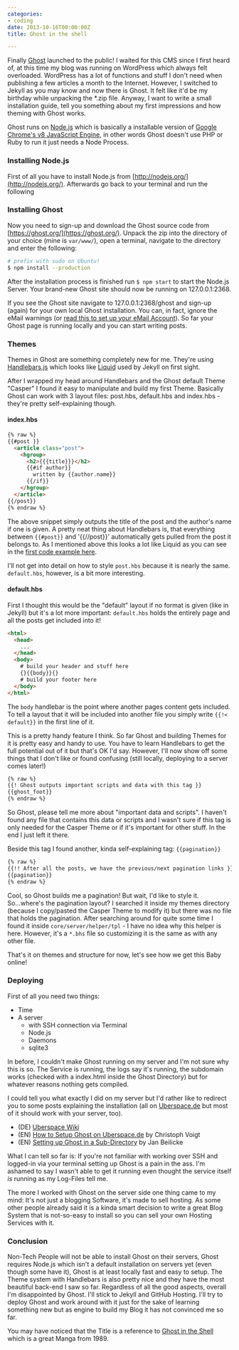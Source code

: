 ```yaml
---
categories:
- coding
date: 2013-10-16T00:00:00Z
title: Ghost in the shell

---
```


Finally [Ghost](http://ghost.org) launched to the public! I waited for this CMS since I first heard of, at this time my blog was running on WordPress which always felt overloaded. WordPress has a lot of functions and stuff I don't need when publishing a few articles a month to the Internet. However, I switched to Jekyll as you may know and now there is Ghost. It felt like it'd be my birthday while unpacking the *.zip file. Anyway, I want to write a small installation guide, tell you something about my first impressions and how theming with Ghost works.

Ghost runs on [Node.js](http://nodejs.org) which is basically a installable version of [Google Chrome's v8 JavaScript Engine](https://code.google.com/p/v8/), in other words Ghost doesn't use PHP or Ruby to run it just needs a Node Process.

### Installing Node.js
First of all you have to install Node.js from [http://nodejs.org/](http://nodejs.org/). Afterwards go back to your terminal and run the following

### Installing Ghost
Now you need to sign-up and download the Ghost source code from [https://ghost.org/](https://ghost.org/). Unpack the zip into the directory of your choice (mine is `var/www/`), open a terminal, navigate to the directory and enter the following:

```bash 
# prefix with sudo on Ubuntu!
$ npm install --production
```

After the installation process is finished run `$ npm start` to start the Node.js Server. Your brand-new Ghost site should now be running on 127.0.0.1:2368.

If you see the Ghost site navigate to 127.0.0.1:2368/ghost and sign-up (again) for your own local Ghost installation. You can, in fact, ignore the eMail warnings (or [read this to set up your eMail Account](http://docs.ghost.org/mail)).
So far your Ghost page is running locally and you can start writing posts.

### Themes
Themes in Ghost are something completely new for me. They're using [Handlebars.js](http://handlebarsjs.com/) which looks like [Liquid](http://docs.shopify.com/themes/liquid-basics) used by Jekyll on first sight.

After I wrapped my head around Handlebars and the Ghost default Theme "Casper" I found it easy to manipulate and build my first Theme.
Basically Ghost can work with 3 layout files: post.hbs, default.hbs and index.hbs - they're pretty self-explaining though.

#### index.hbs

```html 
{% raw %}
{{#post }}
  <article class="post">
    <hgroup>
      <h2>{{{title}}}</h2>
      {{#if author}}
        written by {{author.name}}
      {{/if}}
    </hgroup>
  </article>
{{/post}}
{% endraw %}
```

The above snippet simply outputs the title of the post and the author's name if one is given. A pretty neat thing about Handlebars is, that everything between `{{#post}}` and '{{//post}}' automatically gets pulled from the post it belongs to. As I mentioned above this looks a lot like Liquid as you can see in the [first code example here](http://kevingimbel.com/jekyll-guide/layouts/).

I'll not get into detail on how to style `post.hbs` because it is nearly the same. `default.hbs`, however, is a bit more interesting.

#### default.hbs
First I thought this would be the "default" layout if no format is given (like in Jekyll) but it's a lot more important: `default.hbs` holds the entirely page and all the posts get included into it!

```html 
<html>
  <head>
    ...
  </head>
  <body>
    # build your header and stuff here
    {}{{body}}{}
    # build your footer here
  </body>
</html>
```

The `body` handlebar is the point where another pages content gets included. To tell a layout that it will be included into another file you simply write `{{!< default}}` in the first line of it.

This is a pretty handy feature I think. So far Ghost and building Themes for it is pretty easy and handy to use. You have to learn Handlebars to get the full potential out of it but that's OK I'd say. However, I'll now show off some things that I don't like or found confusing (still locally, deploying to a server comes later!)

```html 
{% raw %}
{{! Ghost outputs important scripts and data with this tag }}
{{ghost_foot}}
{% endraw %}
```

So Ghost, please tell me more about "important data and scripts". I haven't found any file that contains this data or scripts and I wasn't sure if this tag is only needed for the Casper Theme or if it's important for other stuff. In the end I just left it there.

Beside this tag I found another, kinda self-explaining tag: `{{pagination}}`    
```html 
{% raw %}
{{!! After all the posts, we have the previous/next pagination links }}
{{pagination}}
{% endraw %}
```

Cool, so Ghost builds me a pagination! But wait, I'd like to style it. So...where's the pagination layout? I searched it inside my themes directory (because I copy/pasted the Casper Theme to modify it) but there was no file that holds the pagination. After searching around for quite some time I found it inside `core/server/helper/tpl` - I have no idea why this helper is here. However, it's a `*.bhs` file so customizing it is the same as with any other file.

That's it on themes and structure for now, let's see how we get this Baby online!

### Deploying

First of all you need two things:

* Time
* A server
  * with SSH connection via Terminal
  * Node.js
  * Daemons
  * sqlite3

In before, I couldn't make Ghost running on my server and I'm not sure why this is so. The Service is running, the logs say it's running, the subdomain works (checked with a index.html inside the Ghost Directory) but for whatever reasons nothing gets compiled.

I could tell you what exactly I did on my server but I'd rather like to redirect you to some posts explaining the installation (all on [Uberspace.de](https://uberspace.de) but most of it should work with your server, too).

* (DE) [Uberspace Wiki](https://uberspace.de/dokuwiki/cool:ghost)
* (EN) [How to Setup Ghost on Uberspace.de](http://christophvoigt.com/how-to-setup-ghost-on-uberspace-de/) by Christoph Voigt
* (EN) [Setting up Ghost in a Sub-Directory](http://ghost.jotbe.io/setting-up-ghost-on-uberspace/) by Jan Beilicke

What I can tell so far is: If you're not familiar with working over SSH and logged-in via your terminal setting up Ghost is a pain in the ass. I'm ashamed to say I wasn't able to get it running even thought the service itself *is* running as my Log-Files tell me.

The more I worked with Ghost on the server side one thing came to my mind: It's not just a blogging Software, it's made to sell hosting. As some other people already said it is a kinda smart decision to write a great Blog System that is not-so-easy to install so you can sell your own Hosting Services with it.

### Conclusion
Non-Tech People will not be able to install Ghost on their servers, Ghost requires Node.js which isn't a default installation on servers yet (even though some have it), Ghost is at least locally fast and easy to setup. The Theme system with Handlebars is also pretty nice and they have the most beautiful back-end I saw so far.
Regardless of all the good aspects, overall I'm disappointed by Ghost. I'll stick to Jekyll and GitHub Hosting. I'll try to deploy Ghost and work around with it just for the sake of learning something new but as engine to build my Blog it has not convinced me so far.

You may have noticed that the Title is a reference to [Ghost in the Shell](http://de.wikipedia.org/wiki/Ghost_in_the_Shell) which is a great Manga from 1989.

